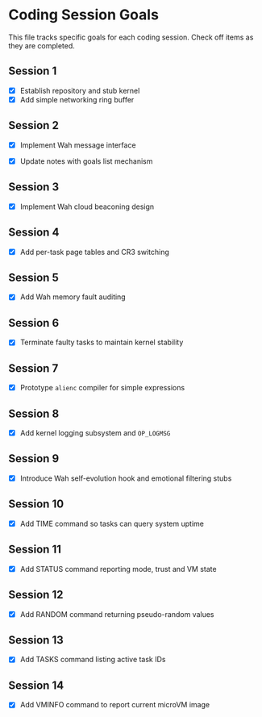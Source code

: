 # Coding Session Goals

This file tracks specific goals for each coding session. Check off items as they are completed.

## Session 1
- [x] Establish repository and stub kernel
- [x] Add simple networking ring buffer

## Session 2
- [x] Implement Wah message interface
- [x] Update notes with goals list mechanism


## Session 3
- [x] Implement Wah cloud beaconing design

## Session 4
- [x] Add per-task page tables and CR3 switching

## Session 5
- [x] Add Wah memory fault auditing

## Session 6
- [x] Terminate faulty tasks to maintain kernel stability

## Session 7
- [x] Prototype `alienc` compiler for simple expressions

## Session 8
- [x] Add kernel logging subsystem and `OP_LOGMSG`

## Session 9
- [x] Introduce Wah self-evolution hook and emotional filtering stubs

## Session 10
- [x] Add TIME command so tasks can query system uptime

## Session 11
- [x] Add STATUS command reporting mode, trust and VM state

## Session 12
- [x] Add RANDOM command returning pseudo-random values

## Session 13
- [x] Add TASKS command listing active task IDs

## Session 14
- [x] Add VMINFO command to report current microVM image
